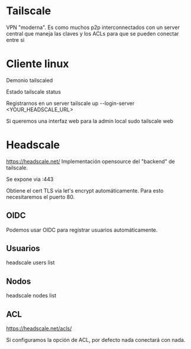 # Tailscale
VPN "moderna".
Es como muchos p2p interconnectados con un server central que maneja las claves y los ACLs para que se pueden conectar entre si

# Cliente linux
Demonio tailscaled

Estado
tailscale status

Registrarnos en un server
tailscale up --login-server <YOUR_HEADSCALE_URL>

Si queremos una interfaz web para la admin local
sudo tailscale web



# Headscale
https://headscale.net/
Implementación opensource del "backend" de tailscale.

Se expone via :443

Obtiene el cert TLS via let's encrypt automáticamente.
Para esto necesitaremos el puerto 80.

## OIDC
Podemos usar OIDC para registrar usuarios automáticamente.

## Usuarios
headscale users list

## Nodos
headscale nodes list

## ACL
https://headscale.net/acls/

Si configuramos la opción de ACL, por defecto nada conectará con nada.
